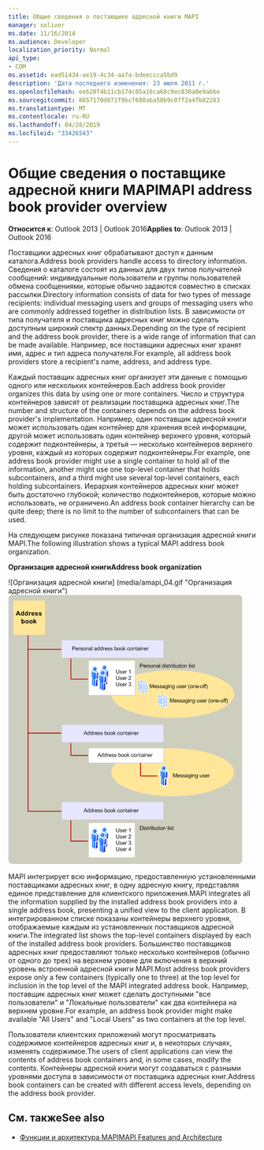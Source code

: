 ```yaml
---
title: Общие сведения о поставщике адресной книги MAPI
manager: soliver
ms.date: 11/16/2014
ms.audience: Developer
localization_priority: Normal
api_type:
- COM
ms.assetid: ead51434-ae19-4c34-aa7a-bdeeccca5bd9
description: 'Дата последнего изменения: 23 июля 2011 г.'
ms.openlocfilehash: ee628f4b11cb174c05a16ca60c9ec830a0e9abbe
ms.sourcegitcommit: 8657170d071f9bcf680aba50b9c07f2a4fb82283
ms.translationtype: MT
ms.contentlocale: ru-RU
ms.lasthandoff: 04/28/2019
ms.locfileid: "33426543"
---
```

# <a name="mapi-address-book-provider-overview"></a><span data-ttu-id="045a2-103">Общие сведения о поставщике адресной книги MAPI</span><span class="sxs-lookup"><span data-stu-id="045a2-103">MAPI address book provider overview</span></span>
  
<span data-ttu-id="045a2-104">**Относится к**: Outlook 2013 | Outlook 2016</span><span class="sxs-lookup"><span data-stu-id="045a2-104">**Applies to**: Outlook 2013 | Outlook 2016</span></span> 
  
<span data-ttu-id="045a2-105">Поставщики адресных книг обрабатывают доступ к данным каталога.</span><span class="sxs-lookup"><span data-stu-id="045a2-105">Address book providers handle access to directory information.</span></span> <span data-ttu-id="045a2-106">Сведения о каталоге состоят из данных для двух типов получателей сообщений: индивидуальные пользователи и группы пользователей обмена сообщениями, которые обычно задаются совместно в списках рассылки.</span><span class="sxs-lookup"><span data-stu-id="045a2-106">Directory information consists of data for two types of message recipients: individual messaging users and groups of messaging users who are commonly addressed together in distribution lists.</span></span> <span data-ttu-id="045a2-107">В зависимости от типа получателя и поставщика адресных книг можно сделать доступным широкий спектр данных.</span><span class="sxs-lookup"><span data-stu-id="045a2-107">Depending on the type of recipient and the address book provider, there is a wide range of information that can be made available.</span></span> <span data-ttu-id="045a2-108">Например, все поставщики адресных книг хранят имя, адрес и тип адреса получателя.</span><span class="sxs-lookup"><span data-stu-id="045a2-108">For example, all address book providers store a recipient's name, address, and address type.</span></span>
  
<span data-ttu-id="045a2-109">Каждый поставщик адресных книг организует эти данные с помощью одного или нескольких контейнеров.</span><span class="sxs-lookup"><span data-stu-id="045a2-109">Each address book provider organizes this data by using one or more containers.</span></span> <span data-ttu-id="045a2-110">Число и структура контейнеров зависят от реализации поставщика адресных книг.</span><span class="sxs-lookup"><span data-stu-id="045a2-110">The number and structure of the containers depends on the address book provider's implementation.</span></span> <span data-ttu-id="045a2-111">Например, один поставщик адресной книги может использовать один контейнер для хранения всей информации, другой может использовать один контейнер верхнего уровня, который содержит подконтейнеры, а третья — несколько контейнеров верхнего уровня, каждый из которых содержит подконтейнеры.</span><span class="sxs-lookup"><span data-stu-id="045a2-111">For example, one address book provider might use a single container to hold all of the information, another might use one top-level container that holds subcontainers, and a third might use several top-level containers, each holding subcontainers.</span></span> <span data-ttu-id="045a2-112">Иерархия контейнеров адресных книг может быть достаточно глубокой; количество подконтейнеров, которые можно использовать, не ограничено.</span><span class="sxs-lookup"><span data-stu-id="045a2-112">An address book container hierarchy can be quite deep; there is no limit to the number of subcontainers that can be used.</span></span>
  
<span data-ttu-id="045a2-113">На следующем рисунке показана типичная организация адресной книги MAPI.</span><span class="sxs-lookup"><span data-stu-id="045a2-113">The following illustration shows a typical MAPI address book organization.</span></span>
  
<span data-ttu-id="045a2-114">**Организация адресной книги**</span><span class="sxs-lookup"><span data-stu-id="045a2-114">**Address book organization**</span></span>
  
<span data-ttu-id="045a2-115">![Организация адресной книги] (media/amapi_04.gif "Организация адресной книги")</span><span class="sxs-lookup"><span data-stu-id="045a2-115">![Address book organization](media/amapi_04.gif "Address book organization")</span></span>
  
<span data-ttu-id="045a2-116">MAPI интегрирует всю информацию, предоставленную установленными поставщиками адресных книг, в одну адресную книгу, представляя единое представление для клиентского приложения.</span><span class="sxs-lookup"><span data-stu-id="045a2-116">MAPI integrates all the information supplied by the installed address book providers into a single address book, presenting a unified view to the client application.</span></span> <span data-ttu-id="045a2-117">В интегрированном списке показаны контейнеры верхнего уровня, отображаемые каждым из установленных поставщиков адресной книги.</span><span class="sxs-lookup"><span data-stu-id="045a2-117">The integrated list shows the top-level containers displayed by each of the installed address book providers.</span></span> <span data-ttu-id="045a2-118">Большинство поставщиков адресных книг предоставляют только несколько контейнеров (обычно от одного до трех) на верхнем уровне для включения в верхний уровень встроенной адресной книги MAPI.</span><span class="sxs-lookup"><span data-stu-id="045a2-118">Most address book providers expose only a few containers (typically one to three) at the top level for inclusion in the top level of the MAPI integrated address book.</span></span> <span data-ttu-id="045a2-119">Например, поставщик адресных книг может сделать доступными "все пользователи" и "Локальные пользователи" как два контейнера на верхнем уровне.</span><span class="sxs-lookup"><span data-stu-id="045a2-119">For example, an address book provider might make available "All Users" and "Local Users" as two containers at the top level.</span></span>
  
<span data-ttu-id="045a2-120">Пользователи клиентских приложений могут просматривать содержимое контейнеров адресных книг и, в некоторых случаях, изменять содержимое.</span><span class="sxs-lookup"><span data-stu-id="045a2-120">The users of client applications can view the contents of address book containers and, in some cases, modify the contents.</span></span> <span data-ttu-id="045a2-121">Контейнеры адресной книги могут создаваться с разными уровнями доступа в зависимости от поставщика адресных книг.</span><span class="sxs-lookup"><span data-stu-id="045a2-121">Address book containers can be created with different access levels, depending on the address book provider.</span></span> 
  
## <a name="see-also"></a><span data-ttu-id="045a2-122">См. также</span><span class="sxs-lookup"><span data-stu-id="045a2-122">See also</span></span>

- [<span data-ttu-id="045a2-123">Функции и архитектура MAPI</span><span class="sxs-lookup"><span data-stu-id="045a2-123">MAPI Features and Architecture</span></span>](mapi-features-and-architecture.md)

